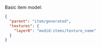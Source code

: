 Basic item model:
```json
{
  "parent": "item/generated",
  "textures": {
    "layer0": "modid:items/texture_name"
  }
}
```